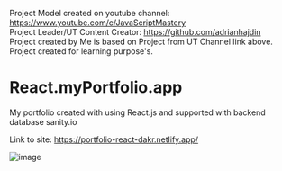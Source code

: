 Project Model created on youtube channel: https://www.youtube.com/c/JavaScriptMastery <br>
Project Leader/UT Content Creator: https://github.com/adrianhajdin <br>
Project created by Me is based on Project from UT Channel link above. <br>
Project created for learning purpose's. <br>

# React.myPortfolio.app
My portfolio created with using React.js and supported with backend database sanity.io

Link to site: https://portfolio-react-dakr.netlify.app/


![image](https://user-images.githubusercontent.com/93492863/188271685-53af399c-047b-4da3-a4c9-2d09d0701928.png)
